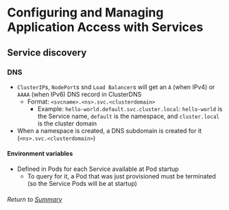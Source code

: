 # Configuring and Managing Application Access with Services

## Service discovery

### DNS
- `ClusterIP`s, `NodePort`s snd `Load Balancer`s will get an `A` (when IPv4) or `AAAA` (when IPv6) DNS record in ClusterDNS
    - Format: `<svcname>.<ns>.svc.<clusterdomain>`
        - Example: `hello-world.default.svc.cluster.local`: `hello-world` is the Service name, `default` is the namespace, and `cluster.local` is the cluster domain
- When a namespace is created, a DNS subdomain is created for it (`<ns>.svc.<clusterdomain>`)

#### Environment variables
- Defined in Pods for each Service available at Pod startup
    - To query for it, a Pod that was just provisioned must be terminated (so the Service Pods will be at startup)

###### Return to [Summary](README.md)